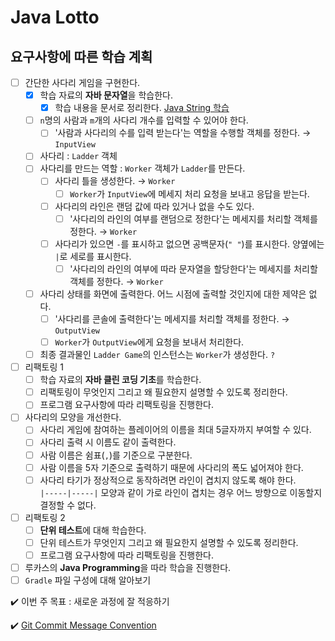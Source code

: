 # Java Lotto

## 요구사항에 따른 학습 계획

- [ ] 간단한 사다리 게임을 구현한다.
  - [x] 학습 자료의 **자바 문자열**을 학습한다.
    - [x] 학습 내용을 문서로 정리한다. [Java String 학습](https://velog.io/@yeonise/Java-String)
  - [ ] `n`명의 사람과 `m`개의 사다리 개수를 입력할 수 있어야 한다.
    - [ ] '사람과 사다리의 수를 입력 받는다'는 역할을 수행할 객체를 정한다. → `InputView`
  - [ ] 사다리 : `Ladder` 객체
  - [ ] 사다리를 만드는 역할 : `Worker` 객체가 `Ladder`를 만든다.
    - [ ] 사다리 틀을 생성한다. → `Worker`
      - [ ] `Worker`가 `InputView`에 메세지 처리 요청을 보내고 응답을 받는다.
    - [ ] 사다리의 라인은 랜덤 값에 따라 있거나 없을 수도 있다.
      - [ ] '사다리의 라인의 여부를 랜덤으로 정한다'는 메세지를 처리할 객체를 정한다. → `Worker`
    - [ ] 사다리가 있으면 `-`를 표시하고 없으면 공백문자(`" "`)를 표시한다. 양옆에는 `|`로 세로를 표시한다.
      - [ ] '사다리의 라인의 여부에 따라 문자열을 할당한다'는 메세지를 처리할 객체를 정한다. → `Worker`
  - [ ] 사다리 상태를 화면에 출력한다. 어느 시점에 출력할 것인지에 대한 제약은 없다.
    - [ ] '사다리를 콘솔에 출력한다'는 메세지를 처리할 객체를 정한다. → `OutputView`
    - [ ] `Worker`가 `OutputView`에게 요청을 보내서 처리한다.
  - [ ] 최종 결과물인 `Ladder Game`의 인스턴스는 `Worker`가 생성한다. `?`
  
- [ ] 리팩토링 1
  - [ ] 학습 자료의 **자바 클린 코딩 기초**를 학습한다.
  - [ ] 리팩토링이 무엇인지 그리고 왜 필요한지 설명할 수 있도록 정리한다.
  - [ ] 프로그램 요구사항에 따라 리팩토링을 진행한다.
- [ ] 사다리의 모양을 개선한다.
  - [ ] 사다리 게임에 참여하는 플레이어의 이름을 최대 5글자까지 부여할 수 있다.
  - [ ] 사다리 출력 시 이름도 같이 출력한다.
  - [ ] 사람 이름은 쉼표(`,`)를 기준으로 구분한다.
  - [ ] 사람 이름을 5자 기준으로 출력하기 때문에 사다리의 폭도 넓어져야 한다.
  - [ ] 사다리 타기가 정상적으로 동작하려면 라인이 겹치지 않도록 해야 한다.  
    `|-----|-----|` 모양과 같이 가로 라인이 겹치는 경우 어느 방향으로 이동할지 결정할 수 없다.
- [ ] 리팩토링 2
  - [ ] **단위 테스트**에 대해 학습한다.
  - [ ] 단위 테스트가 무엇인지 그리고 왜 필요한지 설명할 수 있도록 정리한다.
  - [ ] 프로그램 요구사항에 따라 리팩토링을 진행한다.
- [ ] 루카스의 **Java Programming**을 따라 학습을 진행한다.
- [ ] `Gradle` 파일 구성에 대해 알아보기

✔️ 이번 주 목표 : 새로운 과정에 잘 적응하기

✔️ [Git Commit Message Convention](https://doublesprogramming.tistory.com/256)